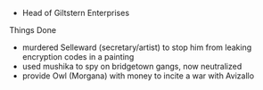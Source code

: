 - Head of Giltstern Enterprises

Things Done
- murdered Selleward (secretary/artist) to stop him from leaking encryption codes in a painting
- used mushika to spy on bridgetown gangs, now neutralized
- provide Owl (Morgana) with money to incite a war with Avizallo